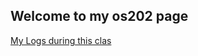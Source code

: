## Welcome to my os202 page

[My Logs during this clas](https://github.com/ivanadebora/os202/blob/master/TXT/mylog.txt)
